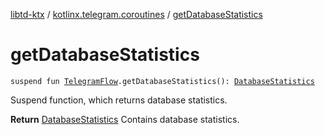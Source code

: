 [libtd-ktx](../index.md) / [kotlinx.telegram.coroutines](index.md) / [getDatabaseStatistics](./get-database-statistics.md)

# getDatabaseStatistics

`suspend fun `[`TelegramFlow`](../kotlinx.telegram.core/-telegram-flow/index.md)`.getDatabaseStatistics(): `[`DatabaseStatistics`](https://tdlibx.github.io/td/docs/org/drinkless/td/libcore/telegram/TdApi/DatabaseStatistics.html)

Suspend function, which returns database statistics.

**Return**
[DatabaseStatistics](https://tdlibx.github.io/td/docs/org/drinkless/td/libcore/telegram/TdApi/DatabaseStatistics.html) Contains database statistics.

